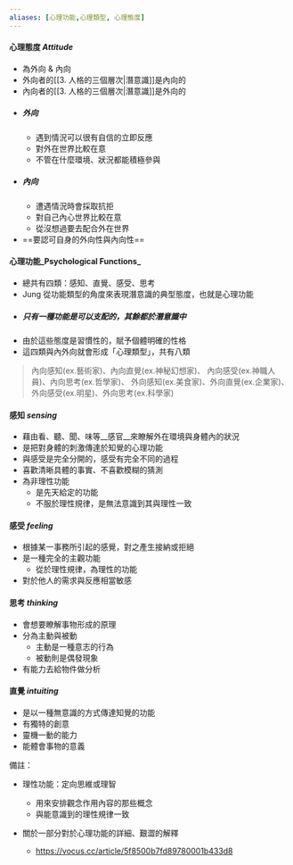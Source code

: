 ```yaml
---
aliases: [心理功能,心理類型, 心理態度]
---
```

#### 心理態度 _Attitude_
- 為外向 & 內向
- 外向者的[[3. 人格的三個層次|潛意識]]是內向的
- 內向者的[[3. 人格的三個層次|潛意識]]是外向的
- ##### 外向
	- 遇到情況可以很有自信的立即反應
	- 對外在世界比較在意
	- 不管在什麼環境、狀況都能積極參與
- ##### 內向
	- 遭遇情況時會採取抗拒
	- 對自己內心世界比較在意
	- 從沒想過要去配合外在世界
- ==要認可自身的外向性與內向性==

#### 心理功能_Psychological Functions_
- 總共有四類：感知、直覺、感受、思考
- Jung 從功能類型的角度來表現潛意識的典型態度，也就是心理功能
- ##### 只有一種功能是可以支配的，其餘都於潛意識中
- 由於這些態度是習慣性的，賦予個體明確的性格
- 這四類與內外向就會形成「心理類型」，共有八類
>內向感知(ex.藝術家)、內向直覺(ex.神秘幻想家)、
>內向感受(ex.神職人員)、內向思考(ex.哲學家)、
>外向感知(ex.美食家)、外向直覺(ex.企業家)、
>外向感受(ex.明星)、外向思考(ex.科學家)

#### 感知 _sensing_
- 藉由看、聽、聞、味等__感官__來瞭解外在環境與身體內的狀況
- 是把對身體的刺激傳達於知覺的心理功能
- 與感受是完全分開的，感受有完全不同的過程
- 喜歡清晰具體的事實、不喜歡模糊的猜測
- 為非理性功能
	- 是先天給定的功能
	- 不服於理性規律，是無法意識到其與理性一致
#### 感受 _feeling_
- 根據某一事務所引起的感覺，對之產生接納或拒絕
- 是一種完全的主觀功能
	- 從於理性規律，為理性的功能
- 對於他人的需求與反應相當敏感
#### 思考 _thinking_
- 會想要瞭解事物形成的原理
- 分為主動與被動
	- 主動是一種意志的行為
	- 被動則是偶發現象
- 有能力去給物件做分析

#### 直覺 _intuiting_
- 是以一種無意識的方式傳達知覺的功能
- 有獨特的創意
- 靈機一動的能力
- 能體會事物的意義


備註：
- 理性功能：定向思維或理智
	- 用來安排觀念作用內容的那些概念
	- 與能意識到的理性規律一致

- 關於一部分對於心理功能的詳細、艱澀的解釋
	- https://vocus.cc/article/5f8500b7fd89780001b433d8